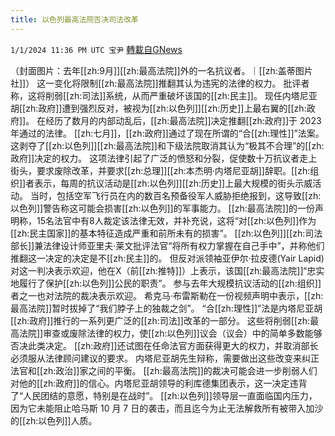 ```yaml
---
title: 以色列最高法院否决司法改革
---
```

`1/1/2024 11:36 PM UTC 宝尹` [轉載自GNews](https://gnews.org/articles/2173633)

（封面图片：去年[[zh:9月]][[zh:最高法院]]外的一名抗议者。｜[[zh:盖蒂图片社]]）
这一变化将限制[[zh:最高法院]]推翻其认为违宪的法律的权力。
批评者称，这将削弱[[zh:司法]]系统，从而严重破坏该国的[[zh:民主]]。
现任内塔尼亚胡[[zh:政府]]遭到强烈反对，被视为[[zh:以色列]][[zh:历史]]上最右翼的[[zh:政府]]。
在经历了数月的内部动乱后，[[zh:最高法院]]决定推翻[[zh:政府]]于 2023 年通过的法律。
[[zh:七月]]，[[zh:政府]]通过了现在所谓的“合[[zh:理性]]”法案。
这剥夺了[[zh:以色列]][[zh:最高法院]]和下级法院取消其认为“极其不合理”的[[zh:政府]]决定的权力。
这项法律引起了广泛的愤怒和分裂，促使数十万抗议者走上街头，要求废除改革，并要求[[zh:总理]][[zh:本杰明·内塔尼亚胡]]辞职。[[zh:组织]]者表示，每周的抗议活动是[[zh:以色列]][[zh:历史]]上最大规模的街头示威活动。
当时，包括空军飞行员在内的数百名预备役军人威胁拒绝报到，这导致[[zh:以色列]]警告称这可能会损害[[zh:以色列]]的军事能力。
[[zh:最高法院]]的一份声明称，15名法官中有8人裁定该法律无效，并补充说，这将“对[[zh:以色列]]作为[[zh:民主国家]]的基本特征造成严重和前所未有的损害”。
[[zh:以色列]][[zh:司法部长]]兼法律设计师亚里夫·莱文批评法官“将所有权力掌握在自己手中”，并称他们推翻这一决定的决定是不[[zh:民主]]的。
但反对派领袖亚伊尔·拉皮德(Yair Lapid)对这一判决表示欢迎，他在X（前[[zh:推特]]）上表示，该国[[zh:最高法院]]“忠实地履行了保护[[zh:以色列]]公民的职责”。
参与去年大规模抗议活动的[[zh:组织]]者之一也对法院的裁决表示欢迎。
希克马·布雷斯勒在一份视频声明中表示，[[zh:最高法院]]暂时拔掉了“我们脖子上的独裁之剑”。
“合[[zh:理性]]”法是内塔尼亚胡[[zh:政府]]推行的一系列更广泛的[[zh:司法]]改革的一部分。
这些将削弱[[zh:最高法院]]审查或废除法律的权力，使[[zh:以色列]]议会（议会）中的简单多数能够否决此类决定。
[[zh:政府]]还试图在任命法官方面获得更大的权力，并取消部长必须服从法律顾问建议的要求。
内塔尼亚胡先生辩称，需要做出这些改变来纠正法官和[[zh:政治]]家之间的平衡。
[[zh:最高法院]]的裁决可能会进一步削弱人们对他的[[zh:政府]]的信心。内塔尼亚胡领导的利库德集团表示，这一决定违背了“人民团结的意愿，特别是在战时”。
[[zh:以色列]]领导层一直面临国内压力，因为它未能阻止哈马斯 10 月 7 日的袭击，而且迄今为止无法解救所有被带入加沙的[[zh:以色列]]人质。

